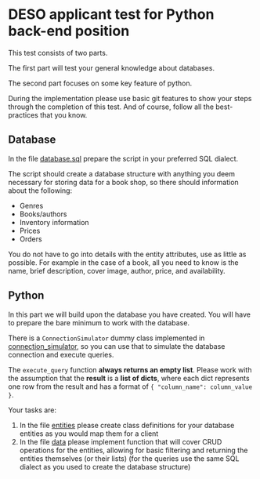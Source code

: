 # DESO applicant test for Python back-end position

This test consists of two parts. 

The first part will test your general knowledge about databases. 

The second part focuses on some key feature of python.

During the implementation please use basic git features to show your steps through the completion of this test. And of course, follow all the best-practices that you know.


## Database

In the file [database.sql](./database.sql) prepare the script in your preferred SQL dialect.

The script should create a database structure with anything you deem necessary for storing data for a book shop, so there should information about the following:
- Genres
- Books/authors
- Inventory information
- Prices
- Orders

You do not have to go into details with the entity attributes, use as little as possible.
For example in the case of a book, all you need to know is the name, brief description, cover image, author, price, and availability.


## Python

In this part we will build upon the database you have created. You will have to prepare the bare minimum to work with the database.

There is a `ConnectionSimulator` dummy class implemented in [connection_simulator](./connection_simulator.py), so you can use that to simulate the database connection and execute queries. 

The `execute_query` function **always returns an empty list**. Please work with the assumption that the **result** is a **list of dicts**, where each dict represents one row from the result and has a format of `{ "column_name": column_value }`.  

Your tasks are:
1. In the file [entities](./entities.py) please create class definitions for your database entities as you would map them for a client
2. In the file [data](./data.py) please implement function that will cover CRUD operations for the entities, allowing for basic filtering and returning the entities themselves (or their lists) (for the queries use the same SQL dialect as you used to create the database structure)


